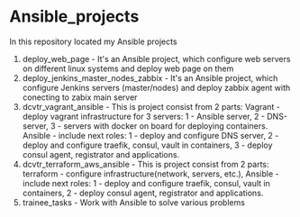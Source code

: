 # Ansible_projects

In this repository located my Ansible projects

1) deploy_web_page - It's an Ansible project, which configure web servers on different linux systems and deploy web page on them
2) deploy_jenkins_master_nodes_zabbix - It's an Ansible project, which configure Jenkins servers (master/nodes) and deploy zabbix agent with conecting to zabix main server
3) dcvtr_vagrant_ansible - This is project consist from 2 parts: Vagrant - deploy vagrant infrastructure for 3 servers: 1 - Ansible server, 2 - DNS-server, 3 - servers with docker on board for deploying containers.
Ansible - include next roles: 1 - deploy and configure DNS server, 2 - deploy and configure traefik, consul, vault in containers, 3 - deploy consul agent, registrator and applications.
4) dcvtr_terraform_aws_ansible - This is project consist from 2 parts: terraform - configure infrastructure(network, servers, etc.), Ansible - include next roles: 1 - deploy and configure traefik, consul, vault in containers, 2 - deploy consul agent, registrator and applications.
5) trainee_tasks - Work with Ansible to solve various problems
